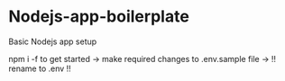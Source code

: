 # Nodejs-app-boilerplate
Basic Nodejs app setup

npm i -f to get started -> make required changes to .env.sample file -> !! rename to .env !! 
